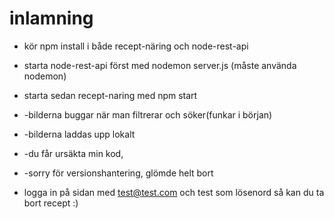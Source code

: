 # inlamning
* kör npm install i både recept-näring och node-rest-api
* starta node-rest-api först med nodemon server.js (måste använda nodemon)
* starta sedan recept-naring med npm start

* -bilderna buggar när man filtrerar och söker(funkar i början)
* -bilderna laddas upp lokalt
* -du får ursäkta min kod,
* -sorry för versionshantering, glömde helt bort
* logga in på sidan med test@test.com och test som lösenord så kan du ta bort recept :)
